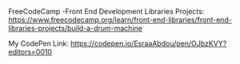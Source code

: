 FreeCodeCamp -Front End Development Libraries Projects: https://www.freecodecamp.org/learn/front-end-libraries/front-end-libraries-projects/build-a-drum-machine

My CodePen Link: https://codepen.io/EsraaAbdou/pen/OJbzKVY?editors=0010